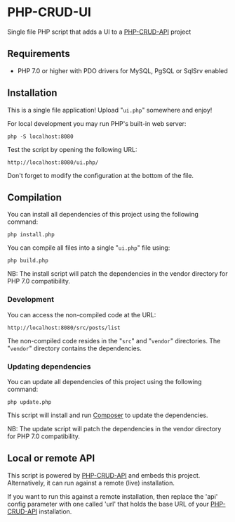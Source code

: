 # PHP-CRUD-UI

Single file PHP script that adds a UI to a [PHP-CRUD-API](https://github.com/mevdschee/php-crud-api) project

## Requirements

  - PHP 7.0 or higher with PDO drivers for MySQL, PgSQL or SqlSrv enabled

## Installation

This is a single file application! Upload "`ui.php`" somewhere and enjoy!

For local development you may run PHP's built-in web server:

    php -S localhost:8080

Test the script by opening the following URL:

    http://localhost:8080/ui.php/

Don't forget to modify the configuration at the bottom of the file.

## Compilation

You can install all dependencies of this project using the following command:

    php install.php

You can compile all files into a single "`ui.php`" file using:

    php build.php

NB: The install script will patch the dependencies in the vendor directory for PHP 7.0 compatibility.

### Development

You can access the non-compiled code at the URL:

    http://localhost:8080/src/posts/list

The non-compiled code resides in the "`src`" and "`vendor`" directories. The "`vendor`" directory contains the dependencies.

### Updating dependencies

You can update all dependencies of this project using the following command:

    php update.php

This script will install and run [Composer](https://getcomposer.org/) to update the dependencies.

NB: The update script will patch the dependencies in the vendor directory for PHP 7.0 compatibility.

## Local or remote API

This script is powered by [PHP-CRUD-API](https://github.com/mevdschee/php-crud-api) and embeds this project. Alternatively, it can run against a remote (live) installation.

If you want to run this against a remote installation, then replace the 'api' config parameter with one called 'url' that holds the base URL of your [PHP-CRUD-API](https://github.com/mevdschee/php-crud-api) installation.
